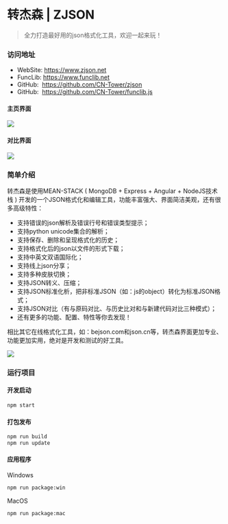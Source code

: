 # 转杰森 | ZJSON
> 全力打造最好用的json格式化工具，欢迎一起来玩！

### 访问地址
- WebSite: https://www.zjson.net
- FuncLib: https://www.funclib.net
- GitHub: &nbsp;https://github.com/CN-Tower/zjson
- GitHub: &nbsp;https://github.com/CN-Tower/funclib.js

#### 主页界面
![](/zjson.png)
#### 对比界面
![](/zjson-diff.png)

### 简单介绍

转杰森是使用MEAN-STACK ( MongoDB + Express + Angular + NodeJS技术栈 ) 开发的一个JSON格式化和编辑工具，功能丰富强大、界面简洁美观，还有很多高级特性：

- 支持错误的json解析及错误行号和错误类型提示；
- 支持python unicode集合的解析；
- 支持保存、删除和呈现格式化的历史；
- 支持格式化后的json以文件的形式下载；
- 支持中英文双语国际化；
- 支持线上json分享；
- 支持多种皮肤切换；
- 支持JSON转义、压缩；
- 支持JSON标准化析，把非标准JSON（如：js的object）转化为标准JSON格式；
- 支持JSON对比（有与原码对比、与历史比对和与新建代码对比三种模式）；
- 还有更多的功能、配置、特性等你去发现！

相比其它在线格式化工具，如：bejson.com和json.cn等，转杰森界面更加专业、功能更加实用，绝对是开发和测试的好工具。

![](/mean.png)

### 运行项目

#### 开发启动
```bash
npm start
```

#### 打包发布
```bash
npm run build
npm run update
```

#### 应用程序
Windows
```bash
npm run package:win
```
MacOS
```bash
npm run package:mac
```
